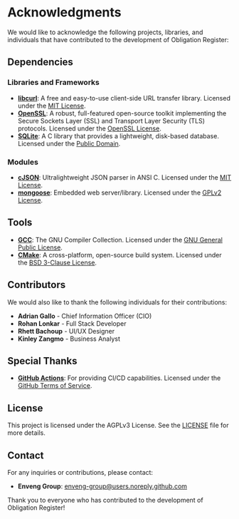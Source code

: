 # Acknowledgments

We would like to acknowledge the following projects, libraries, and individuals that have contributed to the development of Obligation Register:

## Dependencies

### Libraries and Frameworks

- **[libcurl](https://curl.se/libcurl/)**: A free and easy-to-use client-side URL transfer library. Licensed under the [MIT License](https://curl.se/docs/copyright.html).
- **[OpenSSL](https://www.openssl.org/)**: A robust, full-featured open-source toolkit implementing the Secure Sockets Layer (SSL) and Transport Layer Security (TLS) protocols. Licensed under the [OpenSSL License](https://www.openssl.org/source/license.html).
- **[SQLite](https://www.sqlite.org/)**: A C library that provides a lightweight, disk-based database. Licensed under the [Public Domain](https://www.sqlite.org/copyright.html).

### Modules

- **[cJSON](https://github.com/DaveGamble/cJSON)**: Ultralightweight JSON parser in ANSI C. Licensed under the [MIT License](https://github.com/DaveGamble/cJSON/blob/master/LICENSE).
- **[mongoose](https://github.com/cesanta/mongoose)**: Embedded web server/library. Licensed under the [GPLv2 License](https://github.com/cesanta/mongoose/blob/master/LICENSE).

## Tools

- **[GCC](https://gcc.gnu.org/)**: The GNU Compiler Collection. Licensed under the [GNU General Public License](https://gcc.gnu.org/onlinedocs/gcc-10.1.0/gcc/Copying.html).
- **[CMake](https://cmake.org/)**: A cross-platform, open-source build system. Licensed under the [BSD 3-Clause License](https://cmake.org/licensing/).

## Contributors

We would also like to thank the following individuals for their contributions:

- **Adrian Gallo** - Chief Information Officer (CIO)
- **Rohan Lonkar** - Full Stack Developer
- **Rhett Bachoup** - UI/UX Designer
- **Kinley Zangmo** - Business Analyst

## Special Thanks

- **[GitHub Actions](https://github.com/features/actions)**: For providing CI/CD capabilities. Licensed under the [GitHub Terms of Service](https://docs.github.com/en/github/site-policy/github-terms-of-service).

## License

This project is licensed under the AGPLv3 License. See the [LICENSE](LICENSE) file for more details.

## Contact

For any inquiries or contributions, please contact:

- **Enveng Group**: [enveng-group@users.noreply.github.com](mailto:enveng-group@users.noreply.github.com)

Thank you to everyone who has contributed to the development of Obligation Register!